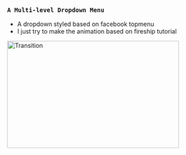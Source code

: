 ### `A Multi-level Dropdown Menu`

- A dropdown styled based on facebook topmenu
- I just try to make the animation based on fireship tutorial

<img src="https://media.giphy.com/media/LSG1vRbOQRBGfGriM2/giphy.gif" width="400" height="250" alt="Transition" />
